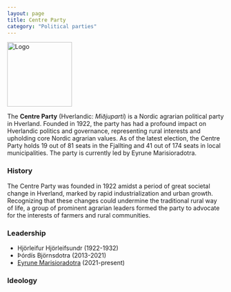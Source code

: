 ```yaml
---
layout: page
title: Centre Party
category: "Political parties"
---
```


<div style="text-align: left;">
  <img src="{{ site.baseurl }}/assets/img/centre.svg" alt="Logo" style="height: 150px;">
</div>

The **Centre Party** (Hverlandic: *Miðjuparti*) is a Nordic agrarian political party in Hverland. Founded in 1922, the party has had a profound impact on Hverlandic politics and governance, representing rural interests and upholding core Nordic agrarian values. As of the latest election, the Centre Party holds 19 out of 81 seats in the Fjallting and 41 out of 174 seats in local municipalities. The party is currently led by Eyrune Marisioradotra.

### History
The Centre Party was founded in 1922 amidst a period of great societal change in Hverland, marked by rapid industrialization and urban growth. Recognizing that these changes could undermine the traditional rural way of life, a group of prominent agrarian leaders formed the party to advocate for the interests of farmers and rural communities.  

### Leadership
- Hjörleifur Hjörleifsundr (1922-1932)
- Þórdís Björnsdotra (2013-2021)
- <a href="{{ '/about/Eyrune-Marisioradotra' | relative_url }}">Eyrune Marisioradotra</a> (2021-present)

### Ideology

